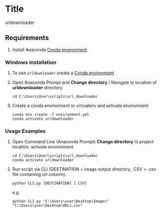 # Title

urldownloader

## Requirements

1. Install Anaconda [Conda environment](https://anaconda.org/). 


### Windows installation 

1. To use `urldownloader` create a [Conda environment](https://anaconda.org/)


2. Open Anaconda Prompt and **Change directory** / Navigate to location of **urldownloader** directory
	```commandline
	cd C:\Users\User\scripts\url_downloader
	```

3. Create a conda environment or virtualenv and activate environment
	```commandline
	conda env create -f environment.yml
	conda activate urldownloader
	```
   
### Usage Examples
1. Open Command Line (Anaconda Prompt) **Change directory** to project location, activate environment.
	```commandline
	cd C:\Users\User\scripts\url_downloader
	conda activate urldownloader
	```

3. Run script via CLI (DESTINATION = image output directory, .CSV = .csv file containing url column).
	```commandline
	python CLI.py [DESTINATION] [.CSV]
	```
	e.g
	```commandline
	python CLI.py "C:\Users\user\Desktop\Images" "C:\Users\user\Desktop\URLs.csv"



